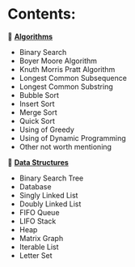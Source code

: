 # **Contents:**

:snake: **[Algorithms](https://github.com/mateuszk098/python_learning_tools/tree/master/algorithms_and_data_structures/algorithms)**  

- Binary Search
- Boyer Moore Algorithm
- Knuth Morris Pratt Algorithm
- Longest Common Subsequence
- Longest Common Substring
- Bubble Sort
- Insert Sort
- Merge Sort
- Quick Sort
- Using of Greedy
- Using of Dynamic Programming
- Other not worth mentioning

:snake: **[Data Structures](https://github.com/mateuszk098/python_learning_tools/tree/master/algorithms_and_data_structures/data_structures)**  

- Binary Search Tree
- Database
- Singly Linked List
- Doubly Linked List
- FIFO Queue
- LIFO Stack
- Heap
- Matrix Graph
- Iterable List
- Letter Set
